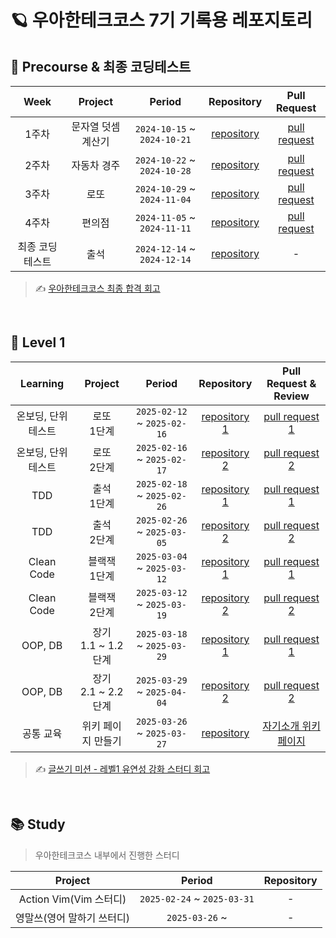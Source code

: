 # 🪐 우아한테크코스 7기 기록용 레포지토리

## 🚀 Precourse & 최종 코딩테스트

|   Week   |  Project   |           Period            |                              Repository                               |                                    Pull Request                                     |
|:--------:|:----------:|:---------------------------:|:---------------------------------------------------------------------:|:-----------------------------------------------------------------------------------:|
|   1주차    | 문자열 덧셈 계산기 | `2024-10-15` ~ `2024-10-21` |  [repository](https://github.com/dye0p/java-calculator-7/tree/dye0p)  | [pull request](https://github.com/woowacourse-precourse/java-calculator-7/pull/553) |
|   2주차    |   자동차 경주   | `2024-10-22` ~` 2024-10-28` |  [repository](https://github.com/dye0p/java-racingcar-7/tree/dye0p)   | [pull request](https://github.com/woowacourse-precourse/java-racingcar-7/pull/205)  |
|   3주차    |     로또     | `2024-10-29` ~ `2024-11-04` |    [repository](https://github.com/dye0p/java-lotto-7/tree/dye0p)     |   [pull request](https://github.com/woowacourse-precourse/java-lotto-7/pull/198)    |
|   4주차    |    편의점     | `2024-11-05` ~ `2024-11-11` | [repository](https://github.com/dye0p/java-convenience-store-7-dye0p) |   [pull request](https://github.com/dye0p/java-convenience-store-7-dye0p/pull/1)    |
| 최종 코딩테스트 |     출석     | `2024-12-14` ~ `2024-12-14` |    [repository](https://github.com/dye0p/java-attendance-7-dye0p)     |                                          -                                          |

> ✍️ [우아한테크코스 최종 합격 회고](https://ehdduq0455.tistory.com/7)

<br/>

## 🚀 Level 1

|  Learning   |       Project       |           Period            |                             Repository                              |                           Pull Request & Review                           |
|:-----------:|:-------------------:|:---------------------------:|:-------------------------------------------------------------------:|:-------------------------------------------------------------------------:|
| 온보딩, 단위 테스트 |     로또 <br> 1단계     | `2025-02-12` ~ `2025-02-16` |   [repository 1](https://github.com/dye0p/java-lotto/tree/step1)    |   [pull request 1](https://github.com/woowacourse/java-lotto/pull/557)    |
| 온보딩, 단위 테스트 |     로또 <br> 2단계     | `2025-02-16` ~ `2025-02-17` |   [repository 2](https://github.com/dye0p/java-lotto/tree/step2)    |   [pull request 2](https://github.com/woowacourse/java-lotto/pull/660)    |
|     TDD     |     출석 <br> 1단계     | `2025-02-18` ~ `2025-02-26` | [repository 1](https://github.com/dye0p/java-attendance/tree/step1) | [pull request 1](https://github.com/woowacourse/java-attendance/pull/71)  |
|     TDD     |     출석 <br> 2단계     | `2025-02-26` ~ `2025-03-05` | [repository 2](https://github.com/dye0p/java-attendance/tree/step2) | [pull request 2](https://github.com/woowacourse/java-attendance/pull/164) |
| Clean Code  |    블랙잭 <br> 1단계     | `2025-03-04` ~ `2025-03-12` | [repository 1](https://github.com/dye0p/java-blackjack/tree/step1)  | [pull request 1](https://github.com/woowacourse/java-blackjack/pull/836)  |
| Clean Code  |    블랙잭 <br> 2단계     | `2025-03-12` ~ `2025-03-19` | [repository 2](https://github.com/dye0p/java-blackjack/tree/step2)  | [pull request 2](https://github.com/woowacourse/java-blackjack/pull/901)  |
|   OOP, DB   | 장기 <br> 1.1 ~ 1.2단계 | `2025-03-18` ~ `2025-03-29` |   [repository 1](https://github.com/dye0p/java-janggi/tree/step1)   |   [pull request 1](https://github.com/woowacourse/java-janggi/pull/23)    |
|   OOP, DB   | 장기 <br> 2.1 ~ 2.2단계 | `2025-03-29` ~ `2025-04-04` |   [repository 2](https://github.com/dye0p/java-janggi/tree/step2)   |   [pull request 2](https://github.com/woowacourse/java-janggi/pull/158)   |
|    공통 교육    |     위키 페이지 만들기      | `2025-03-26` ~ `2025-03-27` |    [repository](https://github.com/dye0p/web-wiki-introduction)     |       [자기소개 위키 페이지](https://dye0p.github.io/web-wiki-introduction/)       |                       

> ✍️ [글쓰기 미션 - 레벨1 유연성 강화 스터디 회고](https://github.com/dye0p/woowa-writing/blob/main/Level1.md)

<br/>

## 📚 Study

> 우아한테크코스 내부에서 진행한 스터디

|       Project       |           Period            | Repository |
|:-------------------:|:---------------------------:|:----------:|
| Action Vim(Vim 스터디) | `2025-02-24` ~ `2025-03-31` |     -      |
|   영말쓰(영어 말하기 쓰터디)   |       `2025-03-26` ~        |     -      |


